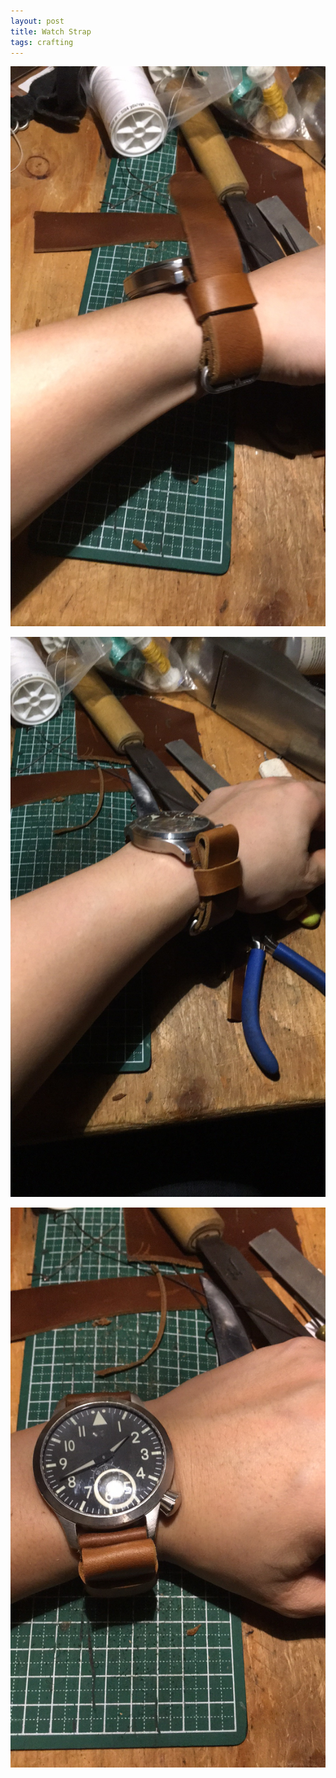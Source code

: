 ```yaml
---
layout: post
title: Watch Strap
tags: crafting
---
```


![Watch Strap1](assets/watch-strap1.JPG)

![Watch Strap2](assets/watch-strap2.JPG)

![Watch Strap3](assets/watch-strap3.JPG)